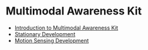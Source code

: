 # Multimodal Awareness Kit

- [Introduction to Multimodal Awareness Kit](multimodalawareness-kit-intro.md)
- [Stationary Development](stationary-guidelines.md)
- [Motion Sensing Development](motion-guidelines.md)